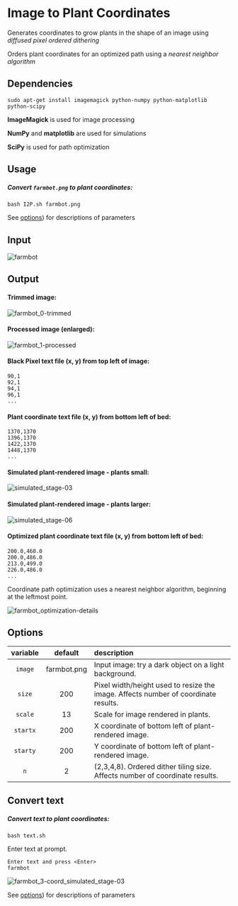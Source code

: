 # Image to Plant Coordinates

Generates coordinates to grow plants in the shape of an image using _diffused pixel ordered dithering_

Orders plant coordinates for an optimized path using a _nearest neighbor algorithm_

## Dependencies

`sudo apt-get install imagemagick python-numpy python-matplotlib  python-scipy`

__ImageMagick__ is used for image processing

__NumPy__ and __matplotlib__ are used for simulations

__SciPy__ is used for path optimization

## Usage

##### Convert `farmbot.png` to plant coordinates:

`bash I2P.sh farmbot.png`

See [options](#options)) for descriptions of parameters

## Input

![farmbot](https://cloud.githubusercontent.com/assets/12681652/18229154/e97b0d1c-7221-11e6-9992-f78d1b94abb7.png)


## Output

#### Trimmed image:

![farmbot_0-trimmed](https://cloud.githubusercontent.com/assets/12681652/18229153/e971dddc-7221-11e6-9ed6-be40529b4115.png)


#### Processed image (enlarged):

![farmbot_1-processed](https://cloud.githubusercontent.com/assets/12681652/18229151/e96aa5b2-7221-11e6-93b2-0e56ee586d42.png)


#### Black Pixel text file (x, y) from top left of image:

```
90,1
92,1
94,1
96,1
...
```

#### Plant coordinate text file (x, y) from bottom left of bed:

```
1370,1370
1396,1370
1422,1370
1448,1370
...
```

#### Simulated plant-rendered image - plants small:

![simulated_stage-03](https://cloud.githubusercontent.com/assets/12681652/18229214/09ac3d10-7225-11e6-87ec-a5304a1f40b2.png)


#### Simulated plant-rendered image - plants larger:

![simulated_stage-06](https://cloud.githubusercontent.com/assets/12681652/18229207/94f1f316-7224-11e6-8997-b901ca91b7d6.png)


#### __Optimized__ plant coordinate text file (x, y) from bottom left of bed:

```
200.0,460.0
200.0,486.0
213.0,499.0
226.0,486.0
...
```

Coordinate path optimization uses a nearest neighbor algorithm, beginning at the leftmost point.

![farmbot_optimization-details](https://cloud.githubusercontent.com/assets/12681652/18240497/0cbd3b76-7301-11e6-8943-b92defbbadcd.png)


## Options

variable | default | description
 :---: | :---: | :---
`image` | farmbot.png | Input image: try a dark object on a light background.
`size` | 200 | Pixel width/height used to resize the image. Affects number of coordinate results.
`scale` | 13 | Scale for image rendered in plants.
`startx` | 200 | X coordinate of bottom left of plant-rendered image.
`starty` | 200 | Y coordinate of bottom left of plant-rendered image.
`n` | 2 | (2,3,4,8). Ordered dither tiling size. Affects number of coordinate results.

## Convert text

##### Convert text to plant coordinates:

`bash text.sh`

Enter text at prompt.
```
Enter text and press <Enter>
farmbot
```

![farmbot_3-coord_simulated_stage-03](https://cloud.githubusercontent.com/assets/12681652/18233267/0e02a13e-7297-11e6-889c-7171a9df4557.png)

See [options](#options)) for descriptions of parameters
